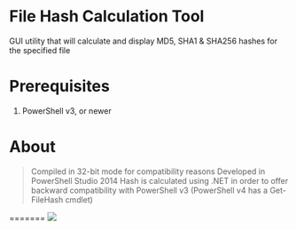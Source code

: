 File Hash Calculation Tool
============

GUI utility that will calculate and display MD5, SHA1 &amp; SHA256 hashes for the specified file


Prerequisites
============
1. PowerShell v3, or newer


About
============
> Compiled in 32-bit mode for compatibility reasons
> Developed in PowerShell Studio 2014
> Hash is calculated using .NET in order to offer backward compatibility with PowerShell v3 (PowerShell v4 has a Get-FileHash cmdlet)

=======
![](https://github.com/vN3rd/FileHashTool/raw/master/FileHashTool_Demo.gif)
